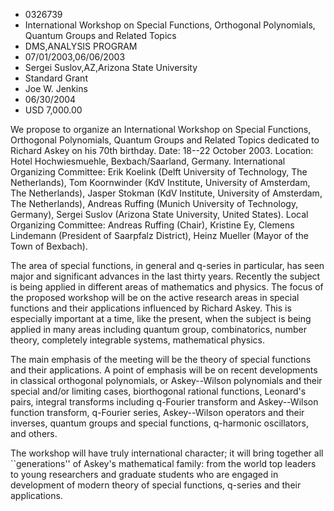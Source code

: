 
* 0326739
* International Workshop on Special Functions, Orthogonal Polynomials, Quantum Groups and Related Topics
* DMS,ANALYSIS PROGRAM
* 07/01/2003,06/06/2003
* Sergei Suslov,AZ,Arizona State University
* Standard Grant
* Joe W. Jenkins
* 06/30/2004
* USD 7,000.00

We propose to organize an International Workshop on Special Functions,
Orthogonal Polynomials, Quantum Groups and Related Topics dedicated to Richard
Askey on his 70th birthday. Date: 18--22 October 2003. Location: Hotel
Hochwiesmuehle, Bexbach/Saarland, Germany. International Organizing Committee:
Erik Koelink (Delft University of Technology, The Netherlands), Tom Koornwinder
(KdV Institute, University of Amsterdam, The Netherlands), Jasper Stokman (KdV
Institute, University of Amsterdam, The Netherlands), Andreas Ruffing (Munich
University of Technology, Germany), Sergei Suslov (Arizona State University,
United States). Local Organizing Committee: Andreas Ruffing (Chair), Kristine
Ey, Clemens Lindemann (President of Saarpfalz District), Heinz Mueller (Mayor of
the Town of Bexbach).

The area of special functions, in general and q-series in particular, has seen
major and significant advances in the last thirty years. Recently the subject is
being applied in different areas of mathematics and physics. The focus of the
proposed workshop will be on the active research areas in special functions and
their applications influenced by Richard Askey. This is especially important at
a time, like the present, when the subject is being applied in many areas
including quantum group, combinatorics, number theory, completely integrable
systems, mathematical physics.

The main emphasis of the meeting will be the theory of special functions and
their applications. A point of emphasis will be on recent developments in
classical orthogonal polynomials, or Askey--Wilson polynomials and their special
and/or limiting cases, biorthogonal rational functions, Leonard's pairs,
integral transforms including q-Fourier transform and Askey--Wilson function
transform, q-Fourier series, Askey--Wilson operators and their inverses, quantum
groups and special functions, q-harmonic oscillators, and others.

The workshop will have truly international character; it will bring together all
``generations'' of Askey's mathematical family: from the world top leaders to
young researchers and graduate students who are engaged in development of modern
theory of special functions, q-series and their applications.
